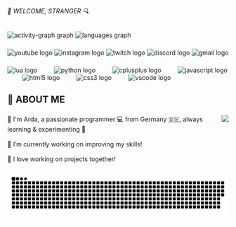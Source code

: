 <h6 align="left">👀 WELCOME, STRANGER 🔍</h6>

###

<div align="left">
  <img src="https://github-readme-activity-graph.vercel.app/graph?username=ard0x&radius=20&theme=high-contrast&area=true&order=5&hide_border=true&hide_title=true" height="300" alt="activity-graph graph"  />
  <img src="https://github-readme-stats.vercel.app/api/top-langs?username=ard0x&locale=en&hide_title=true&layout=compact&card_width=320&langs_count=5&theme=highcontrast&hide_border=true&order=2" height="150" alt="languages graph"  />
</div>

###

<div align="left">
  <img src="https://img.shields.io/static/v1?message=Youtube&logo=youtube&label=&color=FF0000&logoColor=white&labelColor=&style=for-the-badge" height="35" alt="youtube logo"  />
  <img src="https://img.shields.io/static/v1?message=Instagram&logo=instagram&label=&color=E4405F&logoColor=white&labelColor=&style=for-the-badge" height="35" alt="instagram logo"  />
  <img src="https://img.shields.io/static/v1?message=Twitch&logo=twitch&label=&color=9146FF&logoColor=white&labelColor=&style=for-the-badge" height="35" alt="twitch logo"  />
  <img src="https://img.shields.io/static/v1?message=arda.cpp&logo=discord&label=&color=7289DA&logoColor=white&labelColor=&style=for-the-badge" height="35" alt="discord logo"  />
  <img src="https://img.shields.io/static/v1?message=Gmail&logo=gmail&label=&color=D14836&logoColor=white&labelColor=&style=for-the-badge" height="35" alt="gmail logo"  />
</div>

###

<div align="left">
  <img src="https://cdn.jsdelivr.net/gh/devicons/devicon/icons/lua/lua-original.svg" height="40" alt="lua logo"  />
  <img width="30" />
  <img src="https://cdn.jsdelivr.net/gh/devicons/devicon/icons/python/python-original.svg" height="40" alt="python logo"  />
  <img width="30" />
  <img src="https://cdn.jsdelivr.net/gh/devicons/devicon/icons/cplusplus/cplusplus-original.svg" height="40" alt="cplusplus logo"  />
  <img width="30" />
  <img src="https://cdn.jsdelivr.net/gh/devicons/devicon/icons/javascript/javascript-original.svg" height="40" alt="javascript logo"  />
  <img width="30" />
  <img src="https://cdn.jsdelivr.net/gh/devicons/devicon/icons/html5/html5-original.svg" height="40" alt="html5 logo"  />
  <img width="30" />
  <img src="https://cdn.jsdelivr.net/gh/devicons/devicon/icons/css3/css3-original.svg" height="40" alt="css3 logo"  />
  <img width="30" />
  <img src="https://cdn.jsdelivr.net/gh/devicons/devicon/icons/vscode/vscode-original.svg" height="40" alt="vscode logo"  />
</div>

###

<h2 align="left">📝 ABOUT ME</h2>

###

<img align="right" height="129" src="https://media.giphy.com/media/iJsjsm6dhNPiQBvztq/giphy.gif?cid=ecf05e470ysp038xnxnqjqmq7p7boau1h7kw919ptxfw4m81&ep=v1_stickers_search&rid=giphy.gif&ct=s"  />

###

<p align="left">👋 I'm Arda, a passionate programmer 💻 from Germany 🇩🇪, always learning & experimenting 🚀<br><br>🔭 I’m currently working on improving my skills!<br><br>🤝 I love working on projects together!</p>

###

<img src="https://raw.githubusercontent.com/ard0x/ard0x/output/snake.svg" alt="Snake animation" />

###
